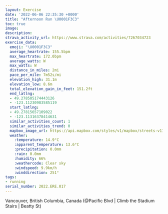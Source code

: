 ```yaml
---
layout: Exercise
date: '2022-06-06 22:35:30 +0000'
title: "Afternoon Run \U0001F3C3"
toc: true
image:
description:
strava_activity_url: https://www.strava.com/activities/7267034723
exercise_data:
  emoji: "\U0001F3C3"
  average_heartrate: 155.5bpm
  max_heartrate: 172.0bpm
  average_watts: W
  max_watts: W
  distance_in_miles: 2mi
  pace_per_mile: 7m52s/mi
  elevation_high: 31.1m
  elevation_low: 8.6m
  total_elevation_gain_in_feet: 151.2ft
  end_latlng:
  - 49.278505174443126
  - -123.11230983585119
  start_latlng:
  - 49.27815657109022
  - -123.11316378414631
  similar_activities_count: 1
  similar_activities_trend: 0
  mapbox_image_url: https://api.mapbox.com/styles/v1/mapbox/streets-v11/static/path-5+787af2-1.0(mswkHhplnVcAuBa%40mAy%40aAQYo%40wAQY_AgAOKI%40KNg%40dAe%40p%40%5Dt%40kApBOPIFQ%3FIEWUg%40u%40s%40qAeDaGQc%40CO%40WFQFKJGPAFB%60%40Rj%40R%5ERf%40%5C%60%40%60%40rIrNb%40~%40%5Cj%40%60AzAv%40v%40VZPb%40l%40bBd%40z%40zCxEJLN%40TMPQv%40cBLg%40%3F%5BA_%40Ge%40I%5D%5Bw%40SWOMo%40YOMO%5BCO%40IFGNIt%40QjAAn%40Gh%40Bd%40ODAJFn%40t%40RHFCZc%40LK%40a%40DMh%40w%40Ja%40%3F%5DEe%40c%40cB%40y%40Jk%40%3FWEQO%5DMOQOy%40k%40yAuBu%40q%40WI%5D%40YJYRe%40n%40s%40t%40i%40%7C%40QP%5BTIPAd%40HxBB%5CX~ACRYt%40ATJb%40b%40nA%40PSh%40Yl%40%5Bd%40ONOJUBQCQEOKMSeBqDOc%40CYDc%40LW~%40kAdAgA),pin-s-s+e5b22e(-123.11317,49.27815),pin-s-f+89ae00(-123.11231000000004,49.278499999999994)/auto/800x800?access_token=pk.eyJ1Ijoiam9zaGJlY2ttYW4iLCJhIjoiY205eWR2aDd1MWZ6djJrbXc4a3M0bWZleiJ9.XiG9OWkNcZk2QzjJbxLB4A
  weather:
    :temperature: 14.9°C
    :apparent_temperature: 13.6°C
    :precipitation: 0.0mm
    :rain: 0.0mm
    :humidity: 66%
    :weathercode: Clear sky
    :windspeed: 9.9km/h
    :winddirection: 251°
tags:
- running
serial_number: 2022.ERE.017
---
```

Vancouver, British Columbia, Canada (@Pacific Blvd | Climb the Stadium Stairs | Beatty St)
